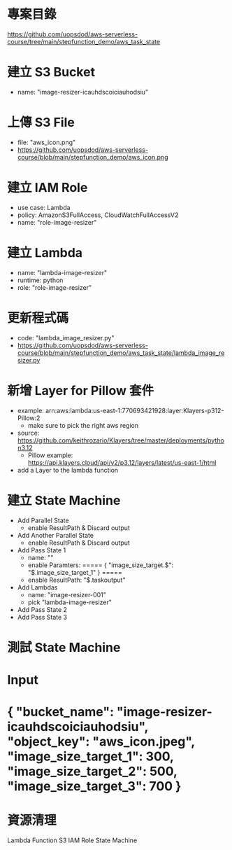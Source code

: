
# 專案目錄 
https://github.com/uopsdod/aws-serverless-course/tree/main/stepfunction_demo/aws_task_state

# 建立 S3 Bucket 
 - name: "image-resizer-icauhdscoiciauhodsiu"

# 上傳 S3 File 
 - file: "aws_icon.png"
 - https://github.com/uopsdod/aws-serverless-course/blob/main/stepfunction_demo/aws_icon.png

# 建立 IAM Role 
 - use case: Lambda 
 - policy: AmazonS3FullAccess, CloudWatchFullAccessV2 
 - name: "role-image-resizer" 

# 建立 Lambda 
 - name: "lambda-image-resizer"
 - runtime: python 
 - role: "role-image-resizer" 

# 更新程式碼
 - code: "lambda_image_resizer.py" 
  - https://github.com/uopsdod/aws-serverless-course/blob/main/stepfunction_demo/aws_task_state/lambda_image_resizer.py

# 新增 Layer for Pillow 套件  
 - example: arn:aws:lambda:us-east-1:770693421928:layer:Klayers-p312-Pillow:2
   - make sure to pick the right aws region 
 - source: https://github.com/keithrozario/Klayers/tree/master/deployments/python3.12
   - Pillow example: https://api.klayers.cloud/api/v2/p3.12/layers/latest/us-east-1/html 
 - add a Layer to the lambda function 

# 建立 State Machine 
 - Add Parallel State 
   - enable ResultPath & Discard output
 - Add Another Parallel State 
   - enable ResultPath & Discard output
 - Add Pass State 1
   - name: ""
   - enable Paramters: 
=====
{
  "image_size_target.$": "$.image_size_target_1"
}
=====
   - enable ResultPath: "$.taskoutput" 
 - Add Lambdas
   - name: "image-resizer-001"
   - pick "lambda-image-resizer"
 - Add Pass State 2
 - Add Pass State 3 

# 測試 State Machine 
Input 
=====
{
  "bucket_name": "image-resizer-icauhdscoiciauhodsiu",
  "object_key": "aws_icon.jpeg",
  "image_size_target_1": 300,
  "image_size_target_2": 500,
  "image_size_target_3": 700
}
====

# 資源清理 
 Lambda Function 
 S3
 IAM Role 
 State Machine  